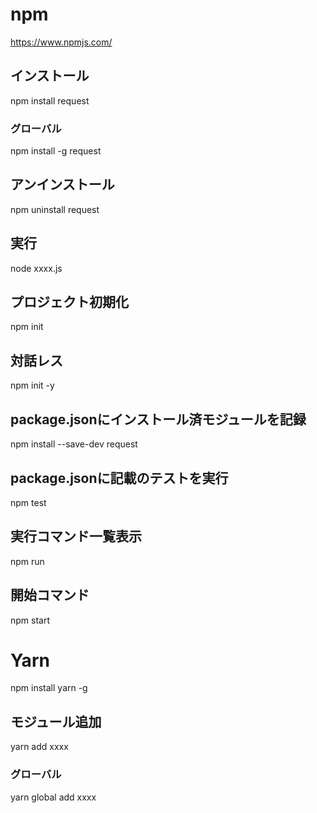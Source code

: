 # npm

https://www.npmjs.com/

## インストール

npm install request

### グローバル

npm install -g request

## アンインストール

npm uninstall request

## 実行

node xxxx.js

## プロジェクト初期化

npm init

## 対話レス

npm init -y

## package.jsonにインストール済モジュールを記録

npm install --save-dev request

## package.jsonに記載のテストを実行

npm test

## 実行コマンド一覧表示

npm run

## 開始コマンド

npm start




# Yarn

npm install yarn -g

## モジュール追加

yarn add xxxx

### グローバル

yarn global add xxxx
